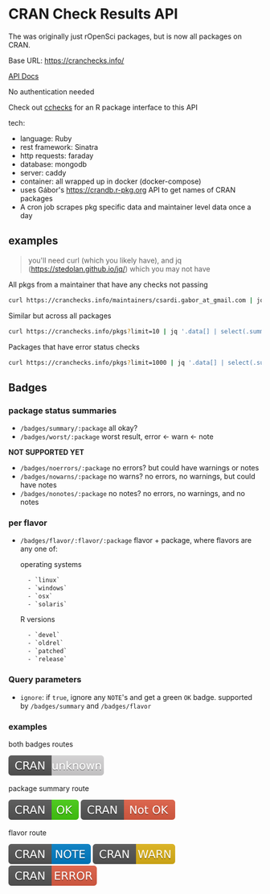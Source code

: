 CRAN Check Results API
======================

The was originally just rOpenSci packages, but is now all packages on CRAN.

Base URL: <https://cranchecks.info/>

[API Docs](docs/api_docs.md)

No authentication needed

Check out [cchecks][] for an R package interface to this API

tech:

* language: Ruby
* rest framework: Sinatra
* http requests: faraday
* database: mongodb
* server: caddy
* container: all wrapped up in docker (docker-compose)
* uses Gábor's <https://crandb.r-pkg.org> API to get names of CRAN packages
* A cron job scrapes pkg specific data and maintainer level data once a day

## examples

> you'll need curl (which you likely have), and jq (<https://stedolan.github.io/jq/>) which you may not have

All pkgs from a maintainer that have any checks not passing

```sh
curl https://cranchecks.info/maintainers/csardi.gabor_at_gmail.com | jq '.data.table[] | select(.any) | .package'
```

Similar but across all packages

```sh
curl https://cranchecks.info/pkgs?limit=10 | jq '.data[] | select(.summary.any) | .package'
```

Packages that have error status checks

```sh
curl https://cranchecks.info/pkgs?limit=1000 | jq '.data[] | select(.summary.error > 0) | .package'
```

## Badges

### package status summaries

- `/badges/summary/:package` all okay? 
- `/badges/worst/:package` worst result, error <- warn <- note 

__NOT SUPPORTED YET__

- `/badges/noerrors/:package` no errors? but could have warnings or notes 
- `/badges/nowarns/:package` no warns? no errors, no warnings, but could have notes
- `/badges/nonotes/:package` no notes? no errors, no warnings, and no notes

### per flavor

- `/badges/flavor/:flavor/:package` flavor + package, where flavors are any one of:

    operating systems 

        - `linux`
        - `windows`
        - `osx`
        - `solaris`

    R versions

        - `devel`
        - `oldrel`
        - `patched`
        - `release`

### Query parameters

- `ignore`: if `true`, ignore any `NOTE`'s and get a green `OK` badge. supported by `/badges/summary` and `/badges/flavor`

### examples

both badges routes

![](svgs/unknown.svg)

package summary route

![](svgs/ok.svg)
![](svgs/notok.svg)

flavor route

![](svgs/note.svg)
![](svgs/warn.svg)
![](svgs/error.svg)

[cchecks]: https://github.com/ropenscilabs/cchecks


